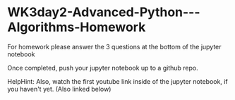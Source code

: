 # WK3day2-Advanced-Python---Algorithms-Homework
For homework please answer the 3 questions at the bottom of the jupyter notebook

Once completed, push your jupyter notebook up to a github repo.

HelpHint: Also, watch the first youtube link inside of the jupyter notebook, if you haven't yet. (Also linked below)
